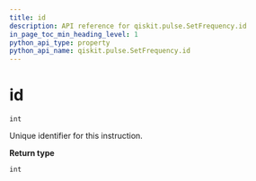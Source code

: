 ```yaml
---
title: id
description: API reference for qiskit.pulse.SetFrequency.id
in_page_toc_min_heading_level: 1
python_api_type: property
python_api_name: qiskit.pulse.SetFrequency.id
---
```


# id

<span id="qiskit.pulse.SetFrequency.id" />

`int`

Unique identifier for this instruction.

**Return type**

`int`

